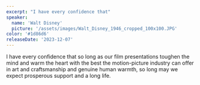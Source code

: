 ```yaml
---
excerpt: "I have every confidence that"
speaker:
  name: 'Walt Disney'
  picture: '/assets/images/Walt_Disney_1946_cropped_100x100.JPG'
color: '#1d86d6'
releaseDate: '2023-12-07'
---
```

I have every confidence that so long as our film presentations toughen the mind and warm the heart with the best the motion-picture industry can offer in art and craftsmanship and genuine human warmth, so long may we expect prosperous support and a long life.